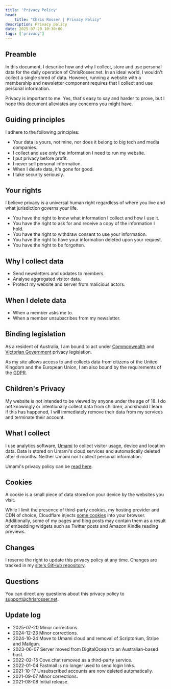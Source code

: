 ```yaml
---
title: 'Privacy Policy'
head:
    title: "Chris Rosser | Privacy Policy"
description: Privacy policy
date: 2025-07-20 10:30:00
tags: ['privacy']
---
```


## Preamble

In this document, I describe how and why I collect, store and use personal data for the daily operation of ChrisRosser.net. In an ideal world, I wouldn't collect a single shred of data. However, running a website with a membership and newsletter component requires that I collect and use personal information.

Privacy is important to me. Yes, that's easy to say and harder to prove, but I hope this document alleviates any concerns you might have.

## Guiding principles

I adhere to the following principles:

* Your data is yours, not mine, nor does it belong to big tech and media companies.
* I collect and use only the information I need to run my website.
* I put privacy before profit.
* I never sell personal information.
* When I delete data, it's gone for good.
* I take security seriously.

## Your rights

I believe privacy is a universal human right regardless of where you live and what jurisdiction governs your life.

* You have the right to know what information I collect and how I use it.
* You have the right to ask for and receive a copy of the information I hold.
* You have the right to withdraw consent to use your information.
* You have the right to have your information deleted upon your request.
* You have the right to be forgotten.

## Why I collect data

* Send newsletters and updates to members.
* Analyse aggregated visitor data.
* Protect my website and server from malicious actors.

## When I delete data

* When a member asks me to.
* When a member unsubscribes from my newsletter.

## Binding legislation

As a resident of Australia, I am bound to act under [Commonwealth](https://www.oaic.gov.au/privacy/the-privacy-act) and [Victorian Government](https://www.legislation.vic.gov.au/in-force/acts/privacy-and-data-protection-act-2014/027) privacy legislation.

As my site allows access to and collects data from citizens of the United Kingdom and the European Union, I am also bound by the requirements of the [GDPR](https://gdpr-info.eu/).

## Children's Privacy

My website is not intended to be viewed by anyone under the age of 18. I do not knowingly or intentionally collect data from children, and should I learn if this has happened, I will immediately remove their data from my services and terminate their account.

## What I collect

I use analytics software, [Umami](https://umami.is) to collect visitor usage, device and location data. Data is stored on Umami's cloud services and automatically deleted after 6 months. Neither Umami nor I collect personal information.

Umami's privacy policy can be [read here](https://umami.is/privacy).

## Cookies

A cookie is a small piece of data stored on your device by the websites you visit.

While I limit the presence of third-party cookies, my hosting provider and CDN of choice, Cloudflare injects [some cookies](https://developers.cloudflare.com/fundamentals/reference/policies-compliances/cloudflare-cookies/) into your browser. Additionally, some of my pages and blog posts may contain them as a result of embedding widgets such as Twitter posts and Amazon Kindle reading previews.


## Changes

I reserve the right to update this privacy policy at any time. Changes are tracked in my [site's GitHub repository](https://github.com/foss-scribe/rosser/blob/master/content/privacy.md).

## Questions

You can direct any questions about this privacy policy to support@chrisrosser.net.

## Update log

* 2025-07-20 Minor corrections.
* 2024-12-23 Minor corrections.
* 2024-10-24 Move to Umami cloud and removal of Scriptorium, Stripe and Mailgun.
* 2023-06-07 Server moved from DigitalOcean to an Australian-based host.
* 2022-02-15 Cove.chat removed as a third-party service.
* 2022-01-04 Fastmail is no longer used to send login links.
* 2021-10-17 Unsubscribed accounts are now deleted automatically.
* 2021-09-07 Minor corrections.
* 2021-08-08 Initial release.